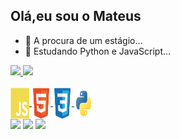 ## Olá,eu sou o Mateus
- 🔭 A procura de um estágio...
- 🌱 Estudando Python e JavaScript...

 <div>
  <a href="https://github.com/Yukarisz">
  <img height="130cm" src="https://github-readme-stats.vercel.app/api?username=Yukarisz&show_icons=true&theme=dark&include_all_commits=true&count_private=true"/>
  <img height="130cm" src="https://github-readme-stats.vercel.app/api/top-langs/?username=Yukarisz&layout=compact&langs_count=7&theme=dark"/>
</div>

  
  <div style="display: inline_block"><br>
  <img align="center" alt="math-Js" height="50" width="30" src="https://raw.githubusercontent.com/devicons/devicon/master/icons/javascript/javascript-plain.svg">
  <img align="center" alt="math-HTML" height="50" width="30" src="https://raw.githubusercontent.com/devicons/devicon/master/icons/html5/html5-original.svg">
  <img align="center" alt="math-CSS" height="50" width="30" src="https://raw.githubusercontent.com/devicons/devicon/master/icons/css3/css3-original.svg">
  <img align="center" alt="math-Python" height="50" width="30" src="https://raw.githubusercontent.com/devicons/devicon/master/icons/python/python-original.svg">
 
</div>
  
  
  <div> 
  <a href="https://www.instagram.com/math.szsz/" target="_blank"><img src="https://img.shields.io/badge/-Instagram-%23E4405F?style=for-the-badge&logo=instagram&logoColor=white" target="_blank"></a>
 <a href="" target="_blank"><img src="https://img.shields.io/badge/Discord-7289DA?style=for-the-badge&logo=discord&logoColor=white" target="_blank"></a> 
  <a href="https://www.linkedin.com/in/mateus-ramos-b10750210/" target="_blank"><img src="https://img.shields.io/badge/-LinkedIn-%230077B5?style=for-the-badge&logo=linkedin&logoColor=white" target="_blank"></a> 
    
  </div>
